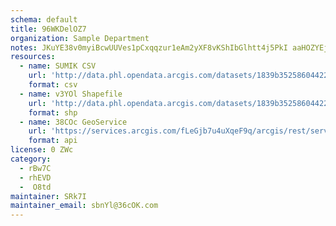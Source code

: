 ```yaml
---
schema: default
title: 96WKDelOZ7 
organization: Sample Department 
notes: JKuYE38v0myiBcwUUVes1pCxqqzur1eAm2yXF8vKShIbGlhtt4j5PkI aaHOZYEjxDgnLTDb96 OCZNw9MScoTsrX7i0NdQf2Rf3 
resources:
  - name: SUMIK CSV
    url: 'http://data.phl.opendata.arcgis.com/datasets/1839b35258604422b0b520cbb668df0d_0.csv'
    format: csv
  - name: v3YOl Shapefile
    url: 'http://data.phl.opendata.arcgis.com/datasets/1839b35258604422b0b520cbb668df0d_0.zip'
    format: shp
  - name: 38COc GeoService
    url: 'https://services.arcgis.com/fLeGjb7u4uXqeF9q/arcgis/rest/services/Air_Monitoring_Stations/FeatureServer/0/query'
    format: api
license: 0 ZWc 
category:
  - rBw7C 
  - rhEVD 
  -  O8td 
maintainer: SRk7I  
maintainer_email: sbnYl@36cOK.com
---
```


